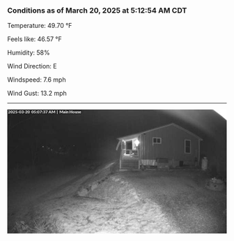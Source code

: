 ### Conditions as of March 20, 2025 at 5:12:54 AM CDT 

Temperature: 49.70 &deg;F

Feels like: 46.57 &deg;F

Humidity: 58%

Wind Direction: E

Windspeed: 7.6 mph

Wind Gust: 13.2 mph

---

<img src="./images/latest.jpeg"/>

